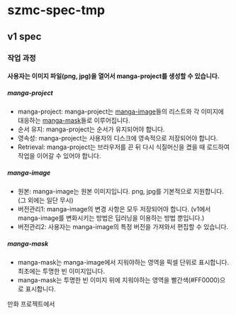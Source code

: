 # szmc-spec-tmp

## v1 spec

### 작업 과정

#### 사용자는 이미지 파일(png, jpg)을 열어서 manga-project를 생성할 수 있습니다.
##### manga-project
- manga-project: manga-project는 [manga-image](#manga-image)들의 리스트와 각 이미지에 대응하는 [manga-mask](#manga-mask)들로 이루어집니다. 
- 순서 유지: manga-project는 순서가 유지되어야 합니다.
- 영속성: manga-project는 사용자의 디스크에 영속적으로 저장되어야 합니다.
- Retrieval: manga-project는 브라우저를 끈 뒤 다시 식질머신을 켰을 때 로드하여 작업을 이어갈 수 있어야 합니다.
##### manga-image
- 원본: manga-image는 원본 이미지입니다. png, jpg를 기본적으로 지원합니다. (그 외에는 일단 무시)
- 버전관리1: manga-image의 변경 사항은 모두 저장되어야 합니다. (v1에서 manga-image를 변화시키는 방법은 딥러닝을 이용하는 방법 뿐입니다.)
- 버전관리2: 사용자는 manga-image의 특정 버전을 가져와서 편집할 수 있습니다.
##### manga-mask
- manga-mask는 manga-image에서 지워야하는 영역을 픽셀 단위로 표시합니다. 최초에는 투명한 빈 이미지입니다.
- manga-mask는 투명한 빈 이미지 위에 지워야하는 영역을 빨간색(#FF0000)으로 표시합니다.

만화 프로젝트에서  
